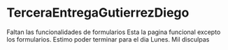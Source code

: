# TerceraEntregaGutierrezDiego
Faltan las funcionalidades de formularios
Esta la pagina funcional excepto los formularios. Estimo poder terminar para el dia Lunes. Mil disculpas
